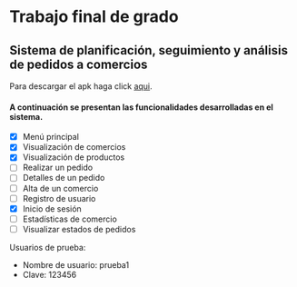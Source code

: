 # Trabajo final de grado 

## Sistema de planificación, seguimiento y análisis de pedidos a comercios

Para descargar el apk haga click [aqui](demo-trabajo-final.apk).

#### A continuación se presentan las funcionalidades desarrolladas en el sistema.

 - [x] Menú principal
 - [x] Visualización de comercios
 - [x] Visualización de productos
 - [ ] Realizar un pedido
 - [ ] Detalles de un pedido
 - [ ] Alta de un comercio
 - [ ] Registro de usuario
 - [x] Inicio de sesión
 - [ ] Estadísticas de comercio
 - [ ] Visualizar estados de pedidos

Usuarios de prueba:
- Nombre de usuario: prueba1
- Clave: 123456
